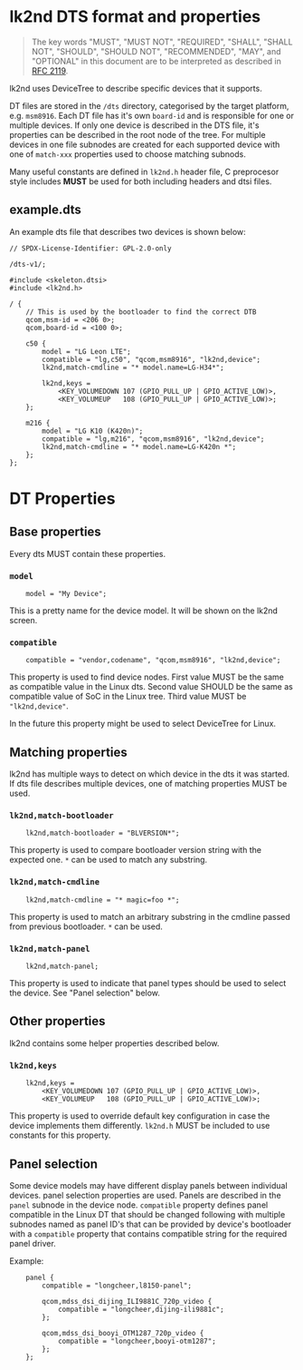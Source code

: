 # lk2nd DTS format and properties

> The key words "MUST", "MUST NOT", "REQUIRED", "SHALL", "SHALL
> NOT", "SHOULD", "SHOULD NOT", "RECOMMENDED",  "MAY", and
> "OPTIONAL" in this document are to be interpreted as described in
> [RFC 2119](https://datatracker.ietf.org/doc/html/rfc2119).

lk2nd uses DeviceTree to describe specific devices that it supports.

DT files are stored in the `/dts` directory, categorised by the target platform,
e.g. `msm8916`. Each DT file has it's own `board-id` and is responsible for one
or multiple devices. If only one device is described in the DTS file, it's
properties can be described in the root node of the tree. For multiple devices in
one file subnodes are created for each supported device with one of `match-xxx`
properties used to choose matching subnods.

Many useful constants are defined in `lk2nd.h` header file, C preprocesor style
includes **MUST** be used for both including headers and dtsi files.

## example.dts

An example dts file that describes two devices is shown below:

```
// SPDX-License-Identifier: GPL-2.0-only

/dts-v1/;

#include <skeleton.dtsi>
#include <lk2nd.h>

/ {
	// This is used by the bootloader to find the correct DTB
	qcom,msm-id = <206 0>;
	qcom,board-id = <100 0>;

	c50 {
		model = "LG Leon LTE";
		compatible = "lg,c50", "qcom,msm8916", "lk2nd,device";
		lk2nd,match-cmdline = "* model.name=LG-H34*";

		lk2nd,keys =
			<KEY_VOLUMEDOWN 107 (GPIO_PULL_UP | GPIO_ACTIVE_LOW)>,
			<KEY_VOLUMEUP   108 (GPIO_PULL_UP | GPIO_ACTIVE_LOW)>;
	};

	m216 {
		model = "LG K10 (K420n)";
		compatible = "lg,m216", "qcom,msm8916", "lk2nd,device";
		lk2nd,match-cmdline = "* model.name=LG-K420n *";
	};
};
```

# DT Properties

## Base properties
Every dts MUST contain these properties.

### `model`
```
	model = "My Device";
```
This is a pretty name for the device model. It will be shown on
the lk2nd screen.

### `compatible`
```
	compatible = "vendor,codename", "qcom,msm8916", "lk2nd,device";
```
This property is used to find device nodes. First value MUST be the same as
compatible value in the Linux dts. Second value SHOULD be the same as compatible
value of SoC in the Linux tree. Third value MUST be `"lk2nd,device"`.

In the future this property might be used to select DeviceTree for Linux.

## Matching properties
lk2nd has multiple ways to detect on which device in the dts it was started.
If dts file describes multiple devices, one of matching properties MUST be used.

### `lk2nd,match-bootloader`
```
	lk2nd,match-bootloader = "BLVERSION*";
```
This property is used to compare bootloader version string with
the expected one. `*` can be used to match any substring.

### `lk2nd,match-cmdline`
```
	lk2nd,match-cmdline = "* magic=foo *";
```
This property is used to match an arbitrary substring in the cmdline passed
from previous bootloader. `*` can be used.

### `lk2nd,match-panel`
```
	lk2nd,match-panel;
```
This property is used to indicate that panel types should be used to select the
device. See "Panel selection" below.

## Other properties
lk2nd contains some helper properties described below.

### `lk2nd,keys`
```
	lk2nd,keys =
		<KEY_VOLUMEDOWN 107 (GPIO_PULL_UP | GPIO_ACTIVE_LOW)>,
		<KEY_VOLUMEUP   108 (GPIO_PULL_UP | GPIO_ACTIVE_LOW)>;
```
This property is used to override default key configuration in case the device
implements them differently. `lk2nd.h` MUST be included to use constants for
this property. 

## Panel selection
Some device models may have different display panels between individual devices.
panel selection properties are used. Panels are described in the `panel` subnode
in the device node. `compatible` property defines panel compatible in the Linux
DT that should be changed following with multiple subnodes named as panel ID's
that can be provided by device's bootloader with a `compatible` property that
contains compatible string for the required panel driver.

Example:
```
	panel {
		compatible = "longcheer,l8150-panel";

		qcom,mdss_dsi_dijing_ILI9881C_720p_video {
			compatible = "longcheer,dijing-ili9881c";
		};

		qcom,mdss_dsi_booyi_OTM1287_720p_video {
			compatible = "longcheer,booyi-otm1287";
		};
	};
```



